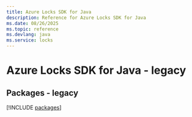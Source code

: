```yaml
---
title: Azure Locks SDK for Java
description: Reference for Azure Locks SDK for Java
ms.date: 08/26/2025
ms.topic: reference
ms.devlang: java
ms.service: locks
---
```

# Azure Locks SDK for Java - legacy
## Packages - legacy
[!INCLUDE [packages](locks-index.md)]